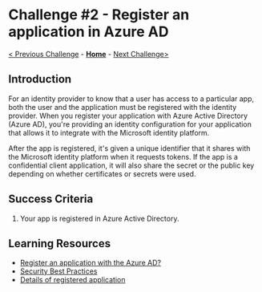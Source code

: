 # Challenge \#2 - Register an application in Azure AD

[< Previous Challenge](./00-tenant-setup.md) - **[Home](../README.md)** - [Next Challenge>](./02-test-sign-in.md)

## Introduction

For an identity provider to know that a user has access to a particular app, both the user and the application must be registered with the identity provider. When you register your application with Azure Active Directory (Azure AD), you're providing an identity configuration for your application that allows it to integrate with the Microsoft identity platform.

After the app is registered, it's given a unique identifier that it shares with the Microsoft identity platform when it requests tokens. If the app is a confidential client application, it will also share the secret or the public key depending on whether certificates or secrets were used.

## Success Criteria

1. Your app is registered in Azure Active Directory.


## Learning Resources

- [Register an application with the Azure AD?](https://learn.microsoft.com/en-us/azure/active-directory/develop/quickstart-register-app)
- [Security Best Practices](https://learn.microsoft.com/en-us/azure/active-directory/develop/security-best-practices-for-app-registration)
- [Details of registered application](https://learn.microsoft.com/en-us/azure/active-directory/develop/active-directory-how-applications-are-added)